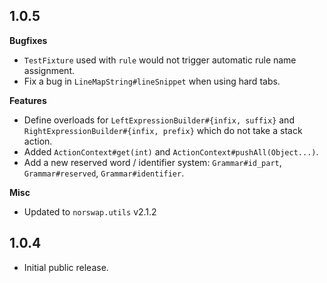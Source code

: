 ## 1.0.5

**Bugfixes**
-  `TestFixture` used with `rule` would not trigger automatic rule name assignment.
- Fix a bug in `LineMapString#lineSnippet` when using hard tabs.

**Features**
- Define overloads for `LeftExpressionBuilder#{infix, suffix}` and `RightExpressionBuilder#{infix,
  prefix}` which do not take a stack action.
- Added `ActionContext#get(int)` and `ActionContext#pushAll(Object...)`.
- Add a new reserved word / identifier system: `Grammar#id_part`, `Grammar#reserved`,
`Grammar#identifier`.

**Misc**
- Updated to `norswap.utils` v2.1.2

## 1.0.4

- Initial public release.